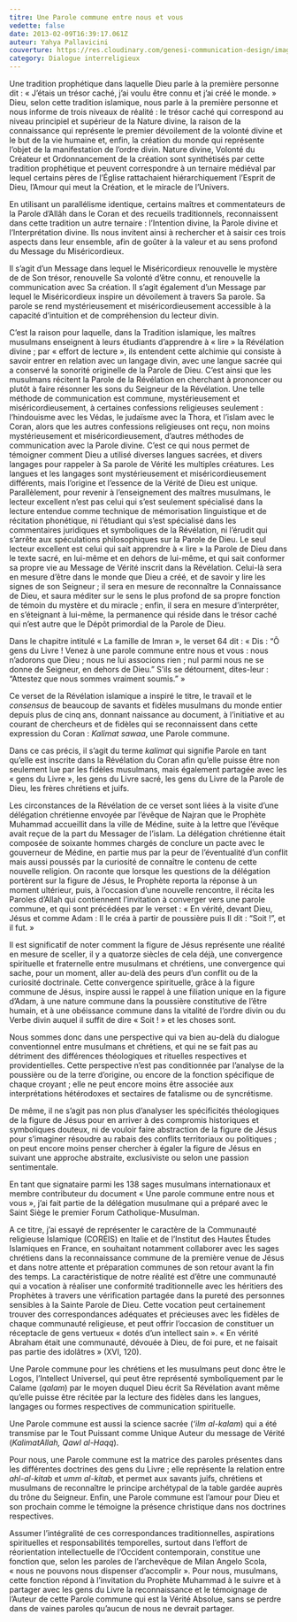```yaml
---
titre: Une Parole commune entre nous et vous
vedette: false
date: 2013-02-09T16:39:17.061Z
auteur: Yahya Pallavicini
couverture: https://res.cloudinary.com/genesi-communication-design/image/upload/v1711644227/1128660_cjz3ef.jpg
category: Dialogue interreligieux
---
```

Une tradition prophétique dans laquelle Dieu parle à la première personne dit&nbsp;: «&nbsp;J’étais un trésor caché, j’ai voulu être connu et j’ai créé le monde.&nbsp;» Dieu, selon cette tradition islamique, nous parle à la première personne et nous informe de trois niveaux de réalité : le trésor caché qui correspond au niveau principiel et supérieur de la Nature divine, la raison de la connaissance qui représente le premier dévoilement de la volonté divine et le but de la vie humaine et, enfin, la création du monde qui représente l’objet de la manifestation de l’ordre divin. Nature divine, Volonté du Créateur et Ordonnancement de la création sont synthétisés par cette tradition prophétique et peuvent correspondre à un ternaire médiéval par lequel certains pères de l’Église rattachaient hiérarchiquement l’Esprit de Dieu, l’Amour qui meut la Création, et le miracle de l’Univers.


En utilisant un parallélisme identique, certains maîtres et commentateurs de la Parole d’Allâh dans le Coran et des recueils traditionnels, reconnaissent dans cette tradition un autre ternaire&nbsp;: l’Intention divine, la Parole divine et l’Interprétation divine. Ils nous invitent ainsi à rechercher et à saisir ces trois aspects dans leur ensemble, afin de goûter à la valeur et au sens profond du Message du Miséricordieux.

Il s’agit d’un Message dans lequel le Miséricordieux renouvelle le mystère de de Son trésor, renouvelle Sa volonté d’être connu, et renouvelle la communication avec Sa création. Il s’agit également d’un Message par lequel le Miséricordieux inspire un dévoilement à travers Sa parole. Sa parole se rend mystérieusement et miséricordieusement accessible à la capacité d’intuition et de compréhension du lecteur divin.

C’est la raison pour laquelle, dans la Tradition islamique, les maîtres musulmans enseignent à leurs étudiants d’apprendre à «&nbsp;lire&nbsp;» la Révélation divine&nbsp;; par «&nbsp;effort de lecture&nbsp;», ils entendent cette alchimie qui consiste à savoir entrer en relation avec un langage divin, avec une langue sacrée qui a conservé la sonorité originelle de la Parole de Dieu. C’est ainsi que les musulmans récitent la Parole de la Révélation en cherchant à prononcer ou plutôt à faire résonner les sons du Seigneur de la Révélation. Une telle méthode de communication est commune, mystérieusement et miséricordieusement, à certaines confessions religieuses seulement&nbsp;: l’hindouisme avec les Védas, le judaïsme avec la Thora, et l’islam avec le Coran, alors que les autres confessions religieuses ont reçu, non moins mystérieusement et miséricordieusement, d’autres méthodes de communication avec la Parole divine. C’est ce qui nous permet de témoigner comment Dieu a utilisé diverses langues sacrées, et divers langages pour rappeler à Sa parole de Vérité les multiples créatures. Les langues et les langages sont mystérieusement et miséricordieusement différents, mais l’origine et l’essence de la Vérité de Dieu est unique. Parallèlement, pour revenir à l’enseignement des maîtres musulmans, le lecteur excellent n’est pas celui qui s’est seulement spécialisé dans la lecture entendue comme technique de mémorisation linguistique et de récitation phonétique, ni l’étudiant qui s’est spécialisé dans les commentaires juridiques et symboliques de la Révélation, ni l’érudit qui s’arrête aux spéculations philosophiques sur la Parole de Dieu. Le seul lecteur excellent est celui qui sait apprendre à «&nbsp;lire&nbsp;» la Parole de Dieu dans le texte sacré, en lui-même et en dehors de lui-même, et qui sait conformer sa propre vie au Message de Vérité inscrit dans la Révélation. Celui-là sera en mesure d’être dans le monde que Dieu a créé, et de savoir y lire les signes de son Seigneur&nbsp;; il sera en mesure de reconnaître la Connaissance de Dieu, et saura méditer sur le sens le plus profond de sa propre fonction de témoin du mystère et du miracle&nbsp;; enfin, il sera en mesure d’interpréter, en s’éteignant à lui-même, la permanence qui réside dans le trésor caché qui n’est autre que le Dépôt primordial de la Parole de Dieu.

Dans le chapitre intitulé «&nbsp;La famille de Imran&nbsp;», le verset 64 dit : «&nbsp;Dis&nbsp;: “Ô gens du Livre&nbsp;! Venez à une parole commune entre nous et vous : nous n’adorons que Dieu&nbsp;; nous ne lui associons rien ; nul parmi nous ne se donne de Seigneur, en dehors de Dieu.” S’ils se détournent, dites-leur&nbsp;: “Attestez que nous sommes vraiment soumis.”&nbsp;»

Ce verset de la Révélation islamique a inspiré le titre, le travail et le *consensus* de beaucoup de savants et fidèles musulmans du monde entier depuis plus de cinq ans, donnant naissance au document, à l’initiative et au courant de chercheurs et de fidèles qui se reconnaissent dans cette expression du Coran&nbsp;: *Kalimat sawaa*, une Parole commune.

Dans ce cas précis, il s’agit du terme *kalimat* qui signifie Parole en tant qu’elle est inscrite dans la Révélation du Coran afin qu’elle puisse être non seulement lue par les fidèles musulmans, mais également partagée avec les «&nbsp;gens du Livre&nbsp;», les gens du Livre sacré, les gens du Livre de la Parole de Dieu, les frères chrétiens et juifs.

Les circonstances de la Révélation de ce verset sont liées à la visite d’une délégation chrétienne envoyée par l’évêque de Najran que le Prophète Muhammad accueillit dans la ville de Médine, suite à la lettre que l’évêque avait reçue de la part du Messager de l’islam. La délégation chrétienne était composée de soixante hommes chargés de conclure un pacte avec le gouverneur de Médine, en partie mus par la peur de l’éventualité d’un conflit mais aussi poussés par la curiosité de connaître le contenu de cette nouvelle religion. On raconte que lorsque les questions de la délégation portèrent sur la figure de Jésus, le Prophète reporta la réponse à un moment ultérieur, puis, à l’occasion d’une nouvelle rencontre, il récita les Paroles d’Allah qui contiennent l’invitation à converger vers une parole commune, et qui sont précédées par le verset&nbsp;: «&nbsp;En vérité, devant Dieu, Jésus et comme Adam&nbsp;: Il le créa à partir de poussière puis Il dit&nbsp;: “Soit&nbsp;!”, et il fut.&nbsp;»

Il est significatif de noter comment la figure de Jésus représente une réalité en mesure de sceller, il y a quatorze siècles de cela déjà, une convergence spirituelle et fraternelle entre musulmans et chrétiens, une convergence qui sache, pour un moment, aller au-delà des peurs d’un conflit ou de la curiosité doctrinale.
Cette convergence spirituelle, grâce à la figure commune de Jésus, inspire aussi le rappel à une filiation unique en la figure d’Adam, à une nature commune dans la poussière constitutive de l’être humain, et à une obéissance commune dans la vitalité de l’ordre divin ou du Verbe divin auquel il suffit de dire «&nbsp;Soit&nbsp;!&nbsp;» et les choses sont.

Nous sommes donc dans une perspective qui va bien au-delà du dialogue conventionnel entre musulmans et chrétiens, et qui ne se fait pas au détriment des différences théologiques et rituelles respectives et providentielles. Cette perspective n’est pas conditionnée par l’analyse de la poussière ou de la terre d’origine, ou encore de la fonction spécifique de chaque croyant&nbsp;; elle ne peut encore moins être associée aux interprétations hétérodoxes et sectaires de fatalisme ou de syncrétisme.

De même, il ne s’agit pas non plus d’analyser les spécificités théologiques de la figure de Jésus pour en arriver à des compromis historiques et symboliques douteux, ni de vouloir faire abstraction de la figure de Jésus pour s’imaginer résoudre au rabais des conflits territoriaux ou politiques&nbsp;; on peut encore moins penser chercher à égaler la figure de Jésus en suivant une approche abstraite, exclusiviste ou selon une passion sentimentale.

En tant que signataire parmi les 138 sages musulmans internationaux et membre contributeur du document «&nbsp;Une parole commune entre nous et vous&nbsp;», j’ai fait partie de la délégation musulmane qui a préparé avec le Saint Siège le premier Forum Catholique-Musulman.

A ce titre, j’ai essayé de représenter le caractère de la Communauté religieuse Islamique (COREIS) en Italie et de l’Institut des Hautes Études Islamiques en France, en souhaitant notamment collaborer avec les sages chrétiens dans la reconnaissance commune de la première venue de Jésus et dans notre attente et préparation communes de son retour avant la fin des temps. La caractéristique de notre réalité est d’être une communauté qui a vocation à réaliser une conformité traditionnelle avec les héritiers des Prophètes à travers une vérification partagée dans la pureté des personnes sensibles à la Sainte Parole de Dieu. Cette vocation peut certainement trouver des correspondances adéquates et précieuses avec les fidèles de chaque communauté religieuse, et peut offrir l’occasion de constituer un réceptacle de gens vertueux «&nbsp;dotés d’un intellect sain&nbsp;». «&nbsp;En vérité Abraham était une communauté, dévouée à Dieu, de foi pure, et ne faisait pas partie des idolâtres&nbsp;» (XVI, 120).

Une Parole commune pour les chrétiens et les musulmans peut donc être le Logos, l’Intellect Universel, qui peut être représenté symboliquement par le Calame (*qalam*) par le moyen duquel Dieu écrit Sa Révélation avant même qu’elle puisse être récitée par la lecture des fidèles dans les langues, langages ou formes respectives de communication spirituelle.

Une Parole commune est aussi la science sacrée (*‘ilm al-kalam*) qui a été transmise par le Tout Puissant comme Unique Auteur du message de Vérité (*KalimatAllah, Qawl al-Haqq*).

Pour nous, une Parole commune est la matrice des paroles présentes dans les différentes doctrines des gens du Livre ; elle représente la relation entre *ahl-al-kitab* et *umm al-kitab*, et permet aux savants juifs, chrétiens et musulmans de reconnaître le principe archétypal de la table gardée auprès du trône du Seigneur.
Enfin, une Parole commune est l’amour pour Dieu et son prochain comme le témoigne la présence christique dans nos doctrines respectives.

Assumer l’intégralité de ces correspondances traditionnelles, aspirations spirituelles et responsabilités temporelles, surtout dans l’effort de réorientation intellectuelle de l’Occident contemporain, constitue une fonction que, selon les paroles de l’archevêque de Milan Angelo Scola, «&nbsp;nous ne pouvons nous dispenser d’accomplir&nbsp;». Pour nous, musulmans, cette fonction répond à l’invitation du Prophète Muhammad à le suivre et à partager avec les gens du Livre la reconnaissance et le témoignage de l’Auteur de cette Parole commune qui est la Vérité Absolue, sans se perdre dans de vaines paroles qu’aucun de nous ne devrait partager.